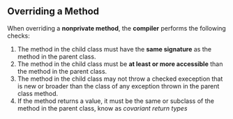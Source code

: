 ## Overriding a Method
When overriding a **nonprivate method**, the **compiler** performs the following checks:
1. The method in the child class must  have the **same signature** as           the method in the parent class.
2. The method in the child class must  be **at least or more accessible** than  the method in the parent class.
3. The method in the child class may not throw a checked exeception that is new or broader than the class of any exception thrown in the parent class method.
4. If the method returns a value, it must be the same or subclass of the method in the parent class, know as *covariant return types*


